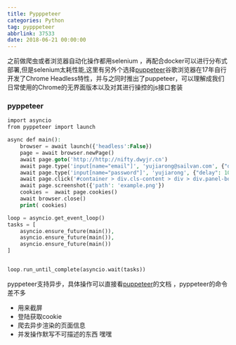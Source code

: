 ```yaml
---
title: Pypppeteer
categories: Python
tag: pypppeteer
abbrlink: 37533
date: 2018-06-21 00:00:00
---
```


之前做爬虫或者浏览器自动化操作都用selenium ，再配合docker可以进行分布式部署,但是selenium太耗性能,这里有另外个选择[puppeteer](https://github.com/GoogleChrome/puppeteer)谷歌浏览器在17年自行开发了Chrome Headless特性，并与之同时推出了puppeteer，可以理解成我们日常使用的Chrome的无界面版本以及对其进行操控的js接口套装



### pyppeteer

``` php
import asyncio
from pyppeteer import launch

async def main():
    browser = await launch({'headless':False})
    page = await browser.newPage()
    await page.goto('http://http://nifty.dwyjr.cn')
    await page.type('input[name="email"]', 'yujiarong@sailvan.com', {"delay": 10});
    await page.type('input[name="password"]', 'yujiarong', {"delay": 10});
    await page.click('#container > div.cls-content > div > div.panel-body > form > button')
    await page.screenshot({'path': 'example.png'})
    cookies =  await page.cookies() 
    await browser.close()
    print( cookies)

loop = asyncio.get_event_loop()
tasks = [
	asyncio.ensure_future(main()),
	asyncio.ensure_future(main()),
	asyncio.ensure_future(main())
]


loop.run_until_complete(asyncio.wait(tasks))
```
pyppeteer支持异步，具体操作可以直接看[puppeteer](https://github.com/GoogleChrome/puppeteer)的文档 ，pyppeteer的命令差不多

* 用来截屏 
* 登陆获取cookie
* 爬去异步渲染的页面信息
* 并发操作默写不可描述的东西 嘿嘿
